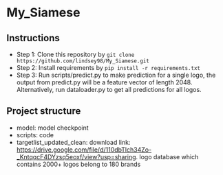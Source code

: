 # My_Siamese

## Instructions
- Step 1: Clone this repository by ```git clone https://github.com/lindsey98/My_Siamese.git```
- Step 2: Install requirements by 
```pip install -r requirements.txt```
- Step 3: Run scripts/predict.py to make prediction for a single logo, the output from predict.py will be a feature vector of length 2048.
Alternatively, run dataloader.py to get all predictions for all logos.
## Project structure
- model: model checkpoint
- scripts: code
- targetlist_updated_clean: download link: https://drive.google.com/file/d/110dbTlch34Zo-_KntqqcF4DYzsq5eoxf/view?usp=sharing. logo database which contains 2000+ logos belong to 180 brands
